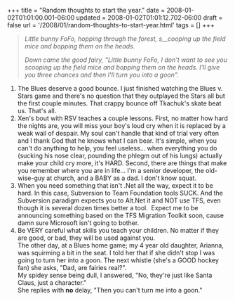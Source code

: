 +++
title = "Random thoughts to start the year."
date = 2008-01-02T01:01:00.001-06:00
updated = 2008-01-02T01:01:12.702-06:00
draft = false
url = '/2008/01/random-thoughts-to-start-year.html'
tags = []
+++

> _Little bunny FoFo, hopping through the forest, s__cooping up the field mice and bopping them on the heads._
> 
> _Down came the good fairy, "Little bunny FoFo, I don't want to see you scooping up the field mice and bopping them on the heads. I'll give you three chances and then I'll turn you into a goon"._

1.  The Blues deserve a good bounce. I just finished watching the Blues v. Stars game and there's no question that they outplayed the Stars all but the first couple minutes. That crappy bounce off Tkachuk's skate beat us. That's all.
2.  Xen's bout with RSV teaches a couple lessons. First, no matter how hard the nights are, you will miss your boy's loud cry when it is replaced by a weak wail of despair. My soul can't handle that kind of trial very often and I thank God that he knows what I can bear. It's simple, when you can't do anything to help, you feel useless... when everything you do (sucking his nose clear, pounding the phlegm out of his lungs) actually make your child cry more, it's HARD. Second, there are things that make you remember where you are in life... I'm a senior developer, the old-wise-guy at church, and a BABY as a dad. I don't know squat.
3.  When you need something that isn't .Net all the way, expect it to be hard. In this case, Subversion to Team Foundation tools SUCK. And the Subversion paradigm expects you to Alt.Net it and NOT use TFS, even though it is several dozen times better a tool.  Expect me to be announcing something based on the TFS Migration Toolkit soon, cause damn sure Microsoft isn't going to bother.
4.  Be VERY careful what skills you teach your children. No matter if they are good, or bad, they will be used against you.  
    The other day, at a Blues home game; my 4 year old daughter, Arianna, was squirming a bit in the seat. I told her that if she didn't stop I was going to turn her into a goon. The next whistle (she's a GOOD hockey fan) she asks, "Dad, are fairies real?".  
    My spidey sense being dull, I answered, "No, they're just like Santa Claus, just a character."  
    She replies with **no** delay, "Then you can't turn me into a goon."
